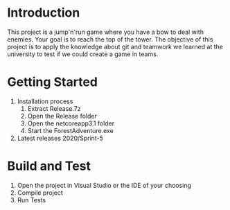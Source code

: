 # Introduction 

This project is a jump'n'run game where you have a bow to deal with enemies. Your goal is to reach the top of the tower.
The objective of this project is to apply the knowledge about git and teamwork we learned at the university to test if we could create a game in teams.

# Getting Started

1.	Installation process
    1) Extract Release.7z
    2) Open the Release folder
    3) Open the netcoreapp3.1 folder
    4) Start the ForestAdventure.exe
2.	Latest releases
    2020/Sprint-5

# Build and Test

1. Open the project in Visual Studio or the IDE of your choosing
2. Compile project
3. Run Tests